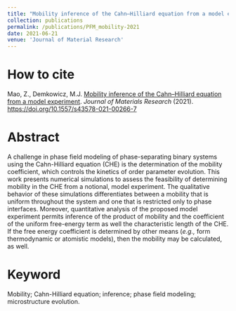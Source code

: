 ```yaml
---
title: "Mobility inference of the Cahn–Hilliard equation from a model experiment"
collection: publications
permalink: /publications/PFM_mobility-2021
date: 2021-06-21
venue: 'Journal of Material Research'
---
```


# How to cite 
Mao, Z., Demkowicz, M.J. [Mobility inference of the Cahn–Hilliard equation from a model experiment](https://link.springer.com/article/10.1557/s43578-021-00266-7#Sec23). *Journal of Materials Research* (2021). https://doi.org/10.1557/s43578-021-00266-7

# Abstract
A challenge in phase field modeling of phase-separating binary systems using the Cahn-Hilliard equation (CHE) is the determination of the mobility coefficient, which controls the kinetics of order parameter evolution. This work presents numerical simulations to assess the feasibility of determining mobility in the CHE from a notional, model experiment. The qualitative behavior of these simulations differentiates between a mobility that is uniform throughout the system and one that is restricted only to phase interfaces. Moreover, quantitative analysis of the proposed model experiment permits inference of the product of mobility and the coefficient of the uniform free-energy term as well the characteristic length of the CHE. If the free energy coefficient is determined by other means (*e.g.,* form thermodynamic or atomistic models), then the mobility may be calculated, as well.

# Keyword
Mobility; Cahn-Hilliard equation; inference; phase field modeling; microstructure evolution.
